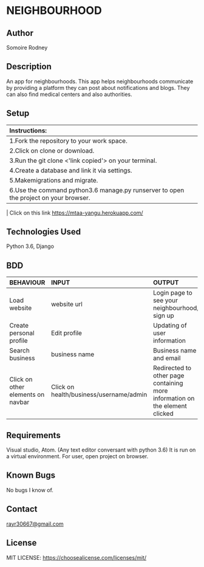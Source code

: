 # NEIGHBOURHOOD 

## Author

Somoire Rodney

## Description
An app for neighbourhoods. This app helps neighbourhoods communicate by providing a platform they can post about notifications and blogs. They can also find medical centers and also authorities.

## Setup 
| Instructions: |
| :---------------------------- |
| 1.Fork the repository to your work space. |
| 2.Click on clone or download. |
| 3.Run the git clone <'link copied'> on your terminal. |
| 4.Create a database and link it via settings. |
| 5.Makemigrations and migrate. |
| 6.Use the command python3.6 manage.py runserver to open the project on your browser. |

| Click on this link https://mtaa-yangu.herokuapp.com/

## Technologies Used

Python 3.6, Django

## BDD

| BEHAVIOUR    | INPUT   |  OUTPUT |
| :------------- | :------------- | :--------------- |
| Load website | website url | Login page to see your neighbourhood/ sign up |
| Create personal profile | Edit profile  | Updating of user information |
| Search business |  business name | Business name and email |
| Click on other elements on navbar | Click on health/business/username/admin | Redirected to other page containing more information on the element clicked |


## Requirements

Visual studio, Atom.
(Any text editor conversant with python 3.6)
It is run on a virtual environment.
For user, open project on browser.

## Known Bugs
No bugs I know of.

## Contact

rayr30667@gmail.com

## License
 MIT LICENSE:
https://choosealicense.com/licenses/mit/
